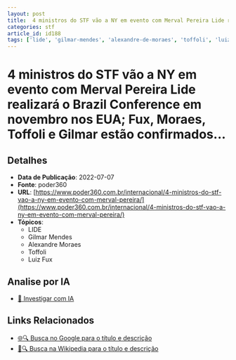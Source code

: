 ```yaml
---
layout: post
title:  4 ministros do STF vão a NY em evento com Merval Pereira Lide realizará o Brazil Conference em novembro nos EUA; Fux, Moraes, Toffoli e Gilmar estão confirmados...
categories: stf
article_id: id188
tags: ['lide', 'gilmar-mendes', 'alexandre-de-moraes', 'toffoli', 'luiz-fux', 'lide']
---
```


# 4 ministros do STF vão a NY em evento com Merval Pereira Lide realizará o Brazil Conference em novembro nos EUA; Fux, Moraes, Toffoli e Gilmar estão confirmados...

## Detalhes
- **Data de Publicação**: 2022-07-07
- **Fonte**: poder360
- **URL**: [https://www.poder360.com.br/internacional/4-ministros-do-stf-vao-a-ny-em-evento-com-merval-pereira/](https://www.poder360.com.br/internacional/4-ministros-do-stf-vao-a-ny-em-evento-com-merval-pereira/)
- **Tópicos**:
  - LIDE
  - Gilmar Mendes
  - Alexandre Moraes
  - Toffoli
  - Luiz Fux

## Analise por IA
- [🤖 Investigar com IA](https://www.perplexity.ai/search?q=%22not%C3%ADcia%20artigo%20Brasil%22%204%20ministros%20do%20STF%20v%C3%A3o%20a%20NY%20em%20evento%20com%20Merval%20Pereira%20Lide%20realizar%C3%A1%20o%20Brazil%20Conference%20em%20novembro%20nos%20EUA%3B%20Fux%2C%20Moraes%2C%20Toffoli%20e%20Gilmar%20est%C3%A3o%20confirmados...%20poder360%202022-07-07)

## Links Relacionados
- [🌐🔍 Busca no Google para o título e descrição](https://www.google.com/search?q=%22not%C3%ADcia%20artigo%20Brasil%22%204%20ministros%20do%20STF%20v%C3%A3o%20a%20NY%20em%20evento%20com%20Merval%20Pereira%20Lide%20realizar%C3%A1%20o%20Brazil%20Conference%20em%20novembro%20nos%20EUA%3B%20Fux%2C%20Moraes%2C%20Toffoli%20e%20Gilmar%20est%C3%A3o%20confirmados...%20poder360%202022-07-07)
- [📖🔍 Busca na Wikipedia para o título e descrição](https://pt.wikipedia.org/w/index.php?search=%22not%C3%ADcia%20artigo%20Brasil%22%204%20ministros%20do%20STF%20v%C3%A3o%20a%20NY%20em%20evento%20com%20Merval%20Pereira%20Lide%20realizar%C3%A1%20o%20Brazil%20Conference%20em%20novembro%20nos%20EUA%3B%20Fux%2C%20Moraes%2C%20Toffoli%20e%20Gilmar%20est%C3%A3o%20confirmados...%20poder360%202022-07-07)

